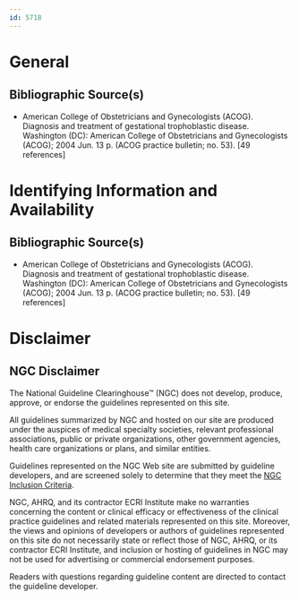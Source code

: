 ```yaml
---
id: 5718
---
```


# General

## Bibliographic Source(s)

- American College of Obstetricians and Gynecologists (ACOG). Diagnosis and treatment of gestational trophoblastic disease. Washington (DC): American College of Obstetricians and Gynecologists (ACOG); 2004 Jun. 13 p. (ACOG practice bulletin; no. 53). [49 references]

# Identifying Information and Availability

## Bibliographic Source(s)

- American College of Obstetricians and Gynecologists (ACOG). Diagnosis and treatment of gestational trophoblastic disease. Washington (DC): American College of Obstetricians and Gynecologists (ACOG); 2004 Jun. 13 p. (ACOG practice bulletin; no. 53). [49 references]

# Disclaimer

## NGC Disclaimer

The National Guideline Clearinghouse™ (NGC) does not develop, produce, approve, or endorse the guidelines represented on this site.

All guidelines summarized by NGC and hosted on our site are produced under the auspices of medical specialty societies, relevant professional associations, public or private organizations, other government agencies, health care organizations or plans, and similar entities.

Guidelines represented on the NGC Web site are submitted by guideline developers, and are screened solely to determine that they meet the [NGC Inclusion Criteria](/help-and-about/summaries/inclusion-criteria).

NGC, AHRQ, and its contractor ECRI Institute make no warranties concerning the content or clinical efficacy or effectiveness of the clinical practice guidelines and related materials represented on this site. Moreover, the views and opinions of developers or authors of guidelines represented on this site do not necessarily state or reflect those of NGC, AHRQ, or its contractor ECRI Institute, and inclusion or hosting of guidelines in NGC may not be used for advertising or commercial endorsement purposes.

Readers with questions regarding guideline content are directed to contact the guideline developer.

